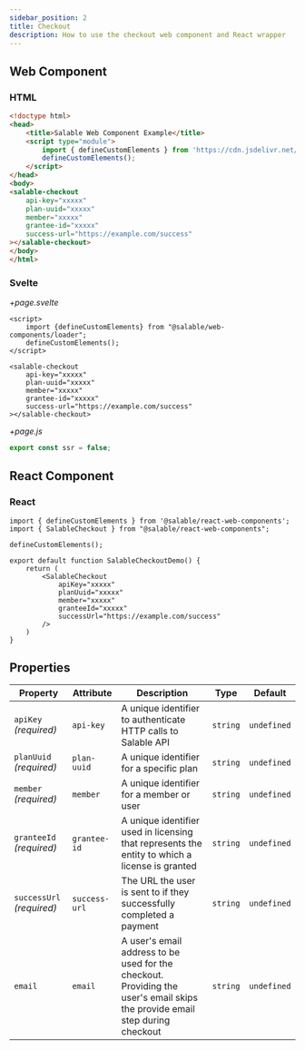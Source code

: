 ```yaml
---
sidebar_position: 2
title: Checkout
description: How to use the checkout web component and React wrapper
---
```


## Web Component

### HTML

```html
<!doctype html>
<head>
    <title>Salable Web Component Example</title>
    <script type="module">
        import { defineCustomElements } from 'https://cdn.jsdelivr.net/npm/@salable/web-components/loader/index.es2017.js';
        defineCustomElements();
    </script>
</head>
<body>
<salable-checkout
    api-key="xxxxx"
    plan-uuid="xxxxx"
    member="xxxxx"
    grantee-id="xxxxx"
    success-url="https://example.com/success"
></salable-checkout>
</body>
</html>
```
### Svelte

*+page.svelte*
```sveltehtml
<script>
    import {defineCustomElements} from "@salable/web-components/loader";
    defineCustomElements();
</script>

<salable-checkout
    api-key="xxxxx"
    plan-uuid="xxxxx"
    member="xxxxx"
    grantee-id="xxxxx"
    success-url="https://example.com/success"
></salable-checkout>
```

*+page.js*
```js
export const ssr = false;
```

## React Component

### React

```tsx
import { defineCustomElements } from '@salable/react-web-components';
import { SalableCheckout } from "@salable/react-web-components";

defineCustomElements();

export default function SalableCheckoutDemo() {
    return (
        <SalableCheckout
            apiKey="xxxxx"
            planUuid="xxxxx"
            member="xxxxx"
            granteeId="xxxxx"
            successUrl="https://example.com/success"
        />
    )
}

```

## Properties

| Property                  | Attribute     | Description                                                                                                                  | Type     | Default     |
| ------------------------- | ------------- | ---------------------------------------------------------------------------------------------------------------------------- | -------- | ----------- |
| `apiKey` _(required)_     | `api-key`     | A unique identifier to authenticate HTTP calls to Salable API                                                                | `string` | `undefined` |
| `planUuid` _(required)_   | `plan-uuid`   | A unique identifier for a specific plan                                                                                      | `string` | `undefined` |
| `member` _(required)_     | `member`      | A unique identifier for a member or user                                                                                     | `string` | `undefined` |
| `granteeId` _(required)_  | `grantee-id`  | A unique identifier used in licensing that represents the entity to which a license is granted                               | `string` | `undefined` |
| `successUrl` _(required)_ | `success-url` | The URL the user is sent to if they successfully completed a payment                                                         | `string` | `undefined` |
| `email`                   | `email`       | A user's email address to be used for the checkout.  Providing the user's email skips the provide email step during checkout | `string` | `undefined` |
